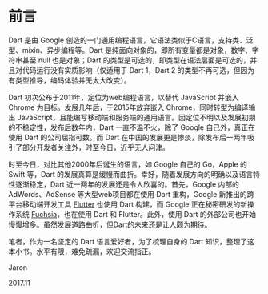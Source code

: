 # 前言

Dart 是由 Google 创造的一门通用编程语言，它语法类似于C语言，支持类、泛型、mixin、异步编程等。Dart 是纯面向对象的，即所有变量都是对象，数字、字符串甚至 null 也是对象；Dart 的类型是可选的，即类型在语法层面是可选的，并且对代码运行没有实质影响（仅适用于 Dart 1，Dart 2 的类型不再可选，但因为有类型推导，编码体验并无太大改变）。

Dart 初次公布于2011年，定位为web编程语言，以替代 JavaScript 并嵌入 Chrome 为目标。发展几年后，于2015年放弃嵌入 Chrome，同时转型为编译输出 JavaScript，且能编写移动端和服务端的通用语言。因定位不明以及发展初期的不稳定性，发布后数年内，Dart 一直不温不火，除了 Google 自己外，真正在使用 Dart 的公司屈指可数。而 Dart 在中国的发展更是惨淡，除发布后一两年吸引了部分开发者关注外，时至今日，近乎无人问津。

时至今日，对比其他2000年后诞生的语言，如 Google 自己的 Go，Apple 的 Swift 等，Dart 的发展真算是缓慢而曲折。幸好，随着发展方向的明确以及语言特性逐渐稳定，Dart 近一两年的发展还是令人欣喜的。首先，Google 内部的 AdWords、AdSense 等大型web项目都在使用 Dart 重构，Google 新推出的跨平台移动端开发工具 [Flutter](https://flutter.io/) 也使用 Dart 构建，而 Google 正在秘密研发的新操作系统 [Fuchsia](https://github.com/fuchsia-mirror)，也在使用 Dart 和 Flutter。此外，使用 Dart 的外部公司也开始慢慢[增多](https://www.dartlang.org/community/who-uses-dart)。虽然发展道路曲折，但Dart的未来还是让人颇为期待。

笔者，作为一名坚定的 Dart 语言爱好者，为了梳理自身的 Dart 知识，整理了这本小书。水平有限，难免疏漏，欢迎交流指正。

Jaron

2017.11

